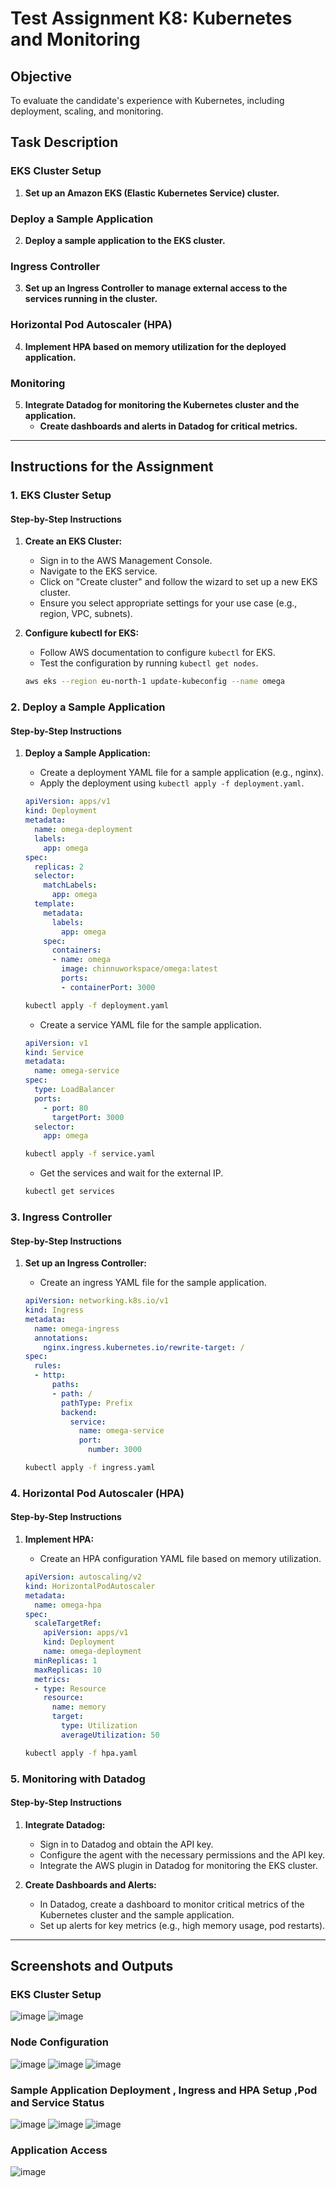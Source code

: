 
# Test Assignment K8: Kubernetes and Monitoring

## Objective
To evaluate the candidate's experience with Kubernetes, including deployment, scaling, and monitoring.

## Task Description

### EKS Cluster Setup

1. **Set up an Amazon EKS (Elastic Kubernetes Service) cluster.**

### Deploy a Sample Application

2. **Deploy a sample application to the EKS cluster.**

### Ingress Controller

3. **Set up an Ingress Controller to manage external access to the services running in the cluster.**

### Horizontal Pod Autoscaler (HPA)

4. **Implement HPA based on memory utilization for the deployed application.**

### Monitoring

5. **Integrate Datadog for monitoring the Kubernetes cluster and the application.**
   - **Create dashboards and alerts in Datadog for critical metrics.**


---

## Instructions for the Assignment

### 1. EKS Cluster Setup

#### Step-by-Step Instructions

1. **Create an EKS Cluster:**
   - Sign in to the AWS Management Console.
   - Navigate to the EKS service.
   - Click on "Create cluster" and follow the wizard to set up a new EKS cluster.
   - Ensure you select appropriate settings for your use case (e.g., region, VPC, subnets).

2. **Configure kubectl for EKS:**
   - Follow AWS documentation to configure `kubectl` for EKS.
   - Test the configuration by running `kubectl get nodes`.

   ```bash
   aws eks --region eu-north-1 update-kubeconfig --name omega
   ```

### 2. Deploy a Sample Application

#### Step-by-Step Instructions

1. **Deploy a Sample Application:**
   - Create a deployment YAML file for a sample application (e.g., nginx).
   - Apply the deployment using `kubectl apply -f deployment.yaml`.

   ```yaml
   apiVersion: apps/v1
   kind: Deployment
   metadata:
     name: omega-deployment
     labels:
       app: omega
   spec:
     replicas: 2
     selector:
       matchLabels:
         app: omega
     template:
       metadata:
         labels:
           app: omega
       spec:
         containers:
         - name: omega
           image: chinnuworkspace/omega:latest
           ports:
           - containerPort: 3000
   ```

   ```bash
   kubectl apply -f deployment.yaml
   ```

   - Create a service YAML file for the sample application.

   ```yaml
   apiVersion: v1
   kind: Service
   metadata:
     name: omega-service
   spec:
     type: LoadBalancer
     ports:
       - port: 80
         targetPort: 3000
     selector:
       app: omega
   ```

   ```bash
   kubectl apply -f service.yaml
   ```

   - Get the services and wait for the external IP.

   ```bash
   kubectl get services
   ```

### 3. Ingress Controller

#### Step-by-Step Instructions

1. **Set up an Ingress Controller:**
   - Create an ingress YAML file for the sample application.

   ```yaml
   apiVersion: networking.k8s.io/v1
   kind: Ingress
   metadata:
     name: omega-ingress
     annotations:
       nginx.ingress.kubernetes.io/rewrite-target: /
   spec:
     rules:
     - http:
         paths:
         - path: /
           pathType: Prefix
           backend:
             service:
               name: omega-service
               port:
                 number: 3000
   ```

   ```bash
   kubectl apply -f ingress.yaml
   ```

### 4. Horizontal Pod Autoscaler (HPA)

#### Step-by-Step Instructions

1. **Implement HPA:**
   - Create an HPA configuration YAML file based on memory utilization.

   ```yaml
   apiVersion: autoscaling/v2
   kind: HorizontalPodAutoscaler
   metadata:
     name: omega-hpa
   spec:
     scaleTargetRef:
       apiVersion: apps/v1
       kind: Deployment
       name: omega-deployment
     minReplicas: 1
     maxReplicas: 10
     metrics:
     - type: Resource
       resource:
         name: memory
         target:
           type: Utilization
           averageUtilization: 50
   ```

   ```bash
   kubectl apply -f hpa.yaml
   ```

### 5. Monitoring with Datadog

#### Step-by-Step Instructions

1. **Integrate Datadog:**
   - Sign in to Datadog and obtain the API key.
   - Configure the agent with the necessary permissions and the API key.
   - Integrate the AWS plugin in Datadog for monitoring the EKS cluster.

2. **Create Dashboards and Alerts:**
   - In Datadog, create a dashboard to monitor critical metrics of the Kubernetes cluster and the sample application.
   - Set up alerts for key metrics (e.g., high memory usage, pod restarts).

---

## Screenshots and Outputs

### EKS Cluster Setup

![image](https://github.com/chinnuvarghese07/nodesample/assets/11041542/3a32c2c1-2938-4203-8fd1-44f46223057d)
![image](https://github.com/chinnuvarghese07/nodesample/assets/11041542/743bc99d-7f7e-4203-bddf-3f37a4b62054)


### Node Configuration

![image](https://github.com/chinnuvarghese07/nodesample/assets/11041542/05b10a3a-e8b4-4273-8010-810ff296a6ff)
![image](https://github.com/chinnuvarghese07/nodesample/assets/11041542/596cf474-e7e6-43b5-b9cf-20361f8a7aba)
![image](https://github.com/chinnuvarghese07/nodesample/assets/11041542/713e08c7-1a08-40f0-bc5f-5ff362c482f7)



### Sample Application Deployment , Ingress and HPA Setup ,Pod and Service Status

![image](https://github.com/chinnuvarghese07/nodesample/assets/11041542/0ba71b0a-4463-4699-9d26-e9b739104042)
![image](https://github.com/chinnuvarghese07/nodesample/assets/11041542/5297431f-db24-47f5-9250-4f715bc807ce)
![image](https://github.com/chinnuvarghese07/nodesample/assets/11041542/7ae91175-30ad-44a2-b6fc-c32136711bc7)


### Application Access

![image](https://github.com/chinnuvarghese07/nodesample/assets/11041542/e6458ae5-5508-4a09-b53b-e90ddbfa41aa)


